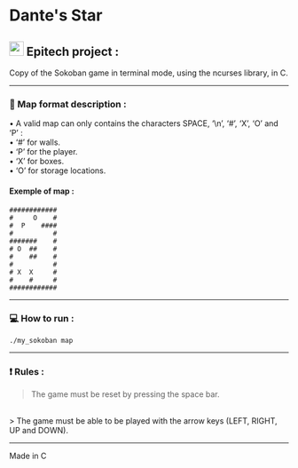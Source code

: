 # Dante's Star

## <img width="26px" src="https://newsroom.ionis-group.com/wp-content/uploads/2018/12/epitech-logo-signature-quadri.png"/> Epitech project :

Copy of the Sokoban game in terminal mode, using the ncurses library, in C.

---

### :pencil: Map format description :
• A valid map can only contains the characters SPACE, ‘\n’, ‘#’, ‘X’, ‘O’ and ‘P’ :
<br>
•  ‘#’ for walls.
<br>
• ‘P’ for the player.
<br>
• ‘X’ for boxes.
<br>
• ‘O’ for storage locations.
<br>
#### Exemple of map :
```
############
#     O    #
#  P    ####
#          #
#######    #
# O  ##    #
#    ##    #
#          #
# X  X     #
#    #     #
############
```

---

### :computer: How to run :
```
./my_sokoban map
```

---

### :exclamation: Rules :
> The game must be reset by pressing the space bar. 
<br>
> The game must be able to be played with the arrow keys (LEFT, RIGHT, UP and DOWN).

---

Made in C

